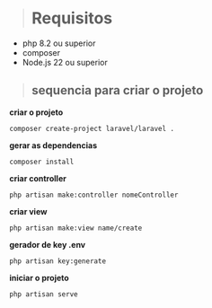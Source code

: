 ># Requisitos

* php 8.2 ou superior
* composer
* Node.js 22 ou superior

>## sequencia para criar o projeto 

**criar o projeto**

```
composer create-project laravel/laravel .
```
**gerar as dependencias**
```
composer install
```
**criar controller**

```
php artisan make:controller nomeController
```

**criar view**
```
php artisan make:view name/create
```

**gerador de key .env**
```
php artisan key:generate
```

**iniciar o projeto**
```
php artisan serve
```